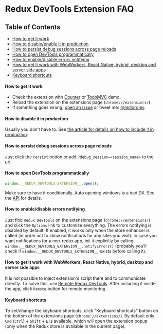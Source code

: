 # Redux DevTools Extension FAQ

## Table of Contents

- [How to get it work](#how-to-get-it-work)
- [How to disable/enable it in production](#how-to-disable-it-in-production)
- [How to persist debug sessions across page reloads](#how-to-persist-debug-sessions-across-page-reloads)
- [How to open DevTools programmatically](#how-to-open-devtools-programmatically)
- [How to enable/disable errors notifying](#how-to-enabledisable-errors-notifying)
- [How to get it work with WebWorkers, React Native, hybrid, desktop and server side apps](#how-to-get-it-work-with-webworkers-react-native-hybrid-desktop-and-server-side-apps)
- [Keyboard shortcuts](#keyboard-shortcuts)

#### How to get it work

- Check the extension with [Counter](http://zalmoxisus.github.io/examples/counter/) or [TodoMVC](http://zalmoxisus.github.io/examples/todomvc/) demo.
- Reload the extension on the extensions page (`chrome://extensions/`).
- If something goes wrong, [open an issue](https://github.com/zalmoxisus/redux-devtools-extension/issues) or tweet me: [@mdiordiev](https://twitter.com/mdiordiev).

#### How to disable it in production

Usually you don't have to. See [the article for details on how to include it in production](https://medium.com/@zalmoxis/using-redux-devtools-in-production-4c5b56c5600f).

#### How to persist debug sessions across page reloads

Just click the `Persist` button or add `?debug_session=<session_name>` to the url.

#### How to open DevTools programmatically

```js
window.__REDUX_DEVTOOLS_EXTENSION__.open();
```

Make sure to have it conditionally. Auto opening windows is a bad DX. See the [API](https://github.com/zalmoxisus/redux-devtools-extension/blob/master/docs/API/Methods.md#open) for details.

#### How to enable/disable errors notifying

Just find `Redux DevTools` on the extensions page (`chrome://extensions/`) and click the `Options` link to customize everything. The errors notifying is disabled by default. If enabled, it works only when the store enhancer is called (in order not to show notifications for any sites you visit). In case you want notifications for a non-redux app, init it explicitly by calling `window.__REDUX_DEVTOOLS_EXTENSION__.notifyErrors()` (probably you'll check if `window.__REDUX_DEVTOOLS_EXTENSION__` exists before calling it).

#### How to get it work with WebWorkers, React Native, hybrid, desktop and server side apps

It is not possible to inject extension's script there and to communicate directly. To solve this, use [Remote Redux DevTools](https://github.com/zalmoxisus/remote-redux-devtools). After including it inside the app, click `Remote` button for remote monitoring.

#### Keyboard shortcuts

To set/change the keyboard shortcuts, click "Keyboard shortcuts" button on the bottom of the extensions page (`chrome://extensions/`). By default only `Cmd` (`Ctrl`) + `Shift` + `E` is available, which will open the extension popup (only when the Redux store is available in the current page).

